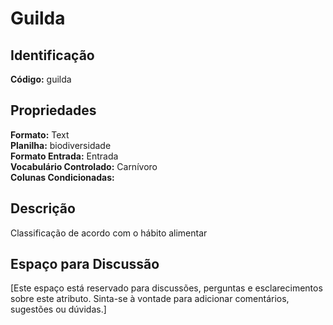 # Guilda

## Identificação
**Código:** guilda

## Propriedades
**Formato:** Text  
**Planilha:** biodiversidade  
**Formato Entrada:** Entrada  
**Vocabulário Controlado:** Carnívoro  
**Colunas Condicionadas:**   

## Descrição
Classificação de acordo com o hábito alimentar

## Espaço para Discussão
[Este espaço está reservado para discussões, perguntas e esclarecimentos sobre este atributo. Sinta-se à vontade para adicionar comentários, sugestões ou dúvidas.]
